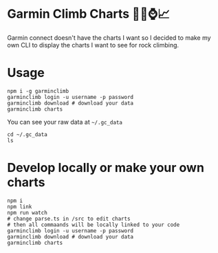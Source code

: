 # Garmin Climb Charts 🧗‍♂️⌚️📈

Garmin connect doesn't have the charts I want so I decided to make my own CLI to display the charts I want to see for rock climbing.

# Usage

```shell
npm i -g garminclimb
garminclimb login -u username -p password
garminclimb download # download your data
garminclimb charts
```

You can see your raw data at `~/.gc_data`

```shell
cd ~/.gc_data
ls
```

# Develop locally or make your own charts

```shell
npm i 
npm link
npm run watch
# change parse.ts in /src to edit charts
# then all commaands will be locally linked to your code
garminclimb login -u username -p password
garminclimb download # download your data
garminclimb charts
```
